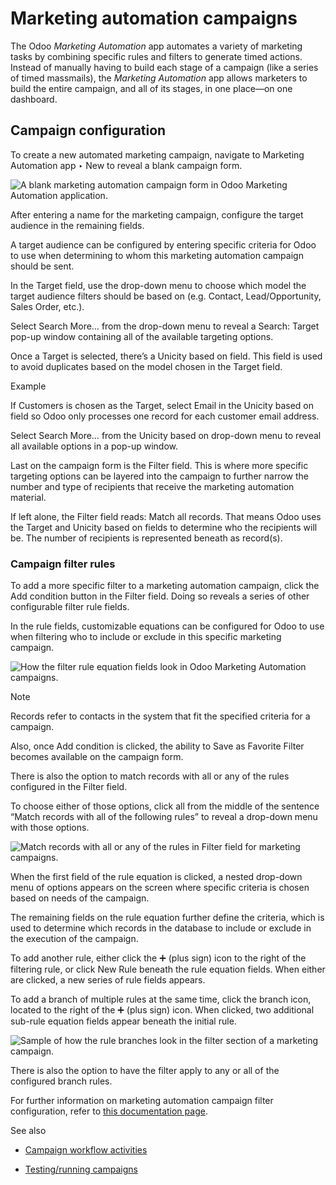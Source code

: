 # Marketing automation campaigns

The Odoo _Marketing Automation_ app automates a variety of marketing tasks by
combining specific rules and filters to generate timed actions. Instead of
manually having to build each stage of a campaign (like a series of timed
massmails), the _Marketing Automation_ app allows marketers to build the
entire campaign, and all of its stages, in one place—on one dashboard.

## Campaign configuration

To create a new automated marketing campaign, navigate to Marketing Automation
app ‣ New to reveal a blank campaign form.

![A blank marketing automation campaign form in Odoo Marketing Automation
application.](../../../../_images/blank-marketing-campaign-form.png)

After entering a name for the marketing campaign, configure the target
audience in the remaining fields.

A target audience can be configured by entering specific criteria for Odoo to
use when determining to whom this marketing automation campaign should be
sent.

In the Target field, use the drop-down menu to choose which model the target
audience filters should be based on (e.g. Contact, Lead/Opportunity, Sales
Order, etc.).

Select Search More… from the drop-down menu to reveal a Search: Target pop-up
window containing all of the available targeting options.

Once a Target is selected, there’s a Unicity based on field. This field is
used to avoid duplicates based on the model chosen in the Target field.

Example

If Customers is chosen as the Target, select Email in the Unicity based on
field so Odoo only processes one record for each customer email address.

Select Search More… from the Unicity based on drop-down menu to reveal all
available options in a pop-up window.

Last on the campaign form is the Filter field. This is where more specific
targeting options can be layered into the campaign to further narrow the
number and type of recipients that receive the marketing automation material.

If left alone, the Filter field reads: Match all records. That means Odoo uses
the Target and Unicity based on fields to determine who the recipients will
be. The number of recipients is represented beneath as record(s).

### Campaign filter rules

To add a more specific filter to a marketing automation campaign, click the
Add condition button in the Filter field. Doing so reveals a series of other
configurable filter rule fields.

In the rule fields, customizable equations can be configured for Odoo to use
when filtering who to include or exclude in this specific marketing campaign.

![How the filter rule equation fields look in Odoo Marketing Automation
campaigns.](../../../../_images/filter-node-equation-fields.png)

Note

Records refer to contacts in the system that fit the specified criteria for a
campaign.

Also, once Add condition is clicked, the ability to Save as Favorite Filter
becomes available on the campaign form.

There is also the option to match records with all or any of the rules
configured in the Filter field.

To choose either of those options, click all from the middle of the sentence
“Match records with all of the following rules” to reveal a drop-down menu
with those options.

![Match records with all or any of the rules in Filter field for marketing
campaigns.](../../../../_images/match-all-any-rules-drop-down.png)

When the first field of the rule equation is clicked, a nested drop-down menu
of options appears on the screen where specific criteria is chosen based on
needs of the campaign.

The remaining fields on the rule equation further define the criteria, which
is used to determine which records in the database to include or exclude in
the execution of the campaign.

To add another rule, either click the ➕ (plus sign) icon to the right of the
filtering rule, or click New Rule beneath the rule equation fields. When
either are clicked, a new series of rule fields appears.

To add a branch of multiple rules at the same time, click the branch icon,
located to the right of the ➕ (plus sign) icon. When clicked, two additional
sub-rule equation fields appear beneath the initial rule.

![Sample of how the rule branches look in the filter section of a marketing
campaign.](../../../../_images/rule-branch-filter-sample.png)

There is also the option to have the filter apply to any or all of the
configured branch rules.

For further information on marketing automation campaign filter configuration,
refer to [this documentation page](target_audience.html).

See also

  * [Campaign workflow activities](workflow_activities.html)

  * [Testing/running campaigns](testing_running.html)

